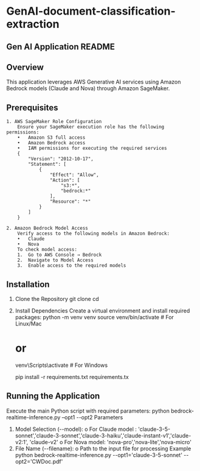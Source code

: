 # GenAI-document-classification-extraction

Gen AI Application README
--------------------------
Overview
--------
This application leverages AWS Generative AI services using Amazon Bedrock models (Claude and Nova) through Amazon SageMaker.

Prerequisites
-------------
    1. AWS SageMaker Role Configuration
        Ensure your SageMaker execution role has the following permissions:
        •	Amazon S3 full access
        •	Amazon Bedrock access
        •	IAM permissions for executing the required services
        {
            "Version": "2012-10-17",
            "Statement": [
                {
                    "Effect": "Allow",
                    "Action": [
                        "s3:*",
                        "bedrock:*"
                    ],
                    "Resource": "*"
                }
            ]
        }

    2. Amazon Bedrock Model Access
        Verify access to the following models in Amazon Bedrock:
        •	Claude 
        •	Nova
        To check model access:
        1.	Go to AWS Console → Bedrock
        2.	Navigate to Model Access
        3.	Enable access to the required models

Installation
------------
1. Clone the Repository
    git clone <repository-url>
    cd <repository-name>

2. Install Dependencies
    Create a virtual environment and install required packages:
    python -m venv venv
    source venv/bin/activate  # For Linux/Mac
    # or
    venv\Scripts\activate  # For Windows
    
    pip install -r requirements.txt
    requirements.tx


Running the Application
-----------------------
Execute the main Python script with required parameters:
python bedrock-realtime-inference.py –opt1 <model-name> --opt2 <input-file>
Parameters
1.	Model Selection (--model):
    o	For Claude model : 'claude-3-5-sonnet','claude-3-sonnet','claude-3-haiku','claude-instant-v1','claude-v2:1', 'claude-v2'
    o	For Nova model: 'nova-pro','nova-lite','nova-micro'
2.	File Name (--filename):
    o	Path to the input file for processing
Example
python bedrock-realtime-inference.py --opt1='claude-3-5-sonnet' --opt2='CWDoc.pdf'
